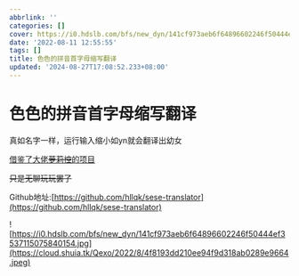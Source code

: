```yaml
---
abbrlink: ''
categories: []
cover: https://i0.hdslb.com/bfs/new_dyn/141cf973aeb6f64896602246f50444ef3537115075840154.jpg
date: '2022-08-11 12:55:55'
tags: []
title: 色色的拼音首字母缩写翻译
updated: '2024-08-27T17:08:52.233+08:00'
---
```

# 色色的拼音首字母缩写翻译

真如名字一样，运行输入缩小如yn就会翻译出幼女

[借鉴了大佬~~萝莉控~~的项目](https://github.com/RimoChan/bnhhsh)

~~只是无聊玩玩罢了~~

Github地址:[https://github.com/hllqk/sese-translator](https://github.com/hllqk/sese-translator)

![https://i0.hdslb.com/bfs/new_dyn/141cf973aeb6f64896602246f50444ef3537115075840154.jpg](https://cloud.shuia.tk/Qexo/2022/8/4f8193dd210ee94f9d318ab0289e9664.jpeg)
